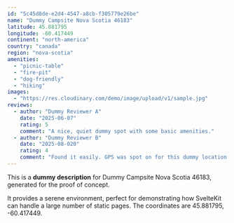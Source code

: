 ```yaml
---
id: "5c45d8de-e2d4-4547-a8cb-f305779e26be"
name: "Dummy Campsite Nova Scotia 46183"
latitude: 45.881795
longitude: -60.417449
continent: "north-america"
country: "canada"
region: "nova-scotia"
amenities:
  - "picnic-table"
  - "fire-pit"
  - "dog-friendly"
  - "hiking"
images:
  - "https://res.cloudinary.com/demo/image/upload/v1/sample.jpg"
reviews:
  - author: "Dummy Reviewer A"
    date: "2025-06-07"
    rating: 5
    comment: "A nice, quiet dummy spot with some basic amenities."
  - author: "Dummy Reviewer B"
    date: "2025-08-020"
    rating: 4
    comment: "Found it easily. GPS was spot on for this dummy location."
---
```


This is a **dummy description** for Dummy Campsite Nova Scotia 46183, generated for the proof of concept.

It provides a serene environment, perfect for demonstrating how SvelteKit can handle a large number of static pages. The coordinates are 45.881795, -60.417449.

